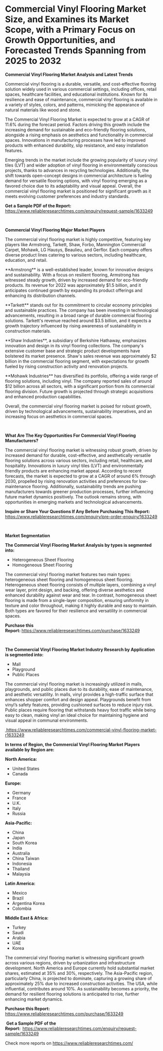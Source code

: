 <p><h1>Commercial Vinyl Flooring Market Size, and Examines its Market Scope, with a Primary Focus on Growth Opportunities, and Forecasted Trends Spanning from 2025 to 2032</h1></p><p><strong>Commercial Vinyl Flooring Market Analysis and Latest Trends</strong></p>
<p><p>Commercial vinyl flooring is a durable, versatile, and cost-effective flooring solution widely used in various commercial settings, including offices, retail spaces, healthcare facilities, and educational institutions. Known for its resilience and ease of maintenance, commercial vinyl flooring is available in a variety of styles, colors, and patterns, mimicking the appearance of natural materials like wood and stone.</p><p>The Commercial Vinyl Flooring Market is expected to grow at a CAGR of 11.6% during the forecast period. Factors driving this growth include the increasing demand for sustainable and eco-friendly flooring solutions, alongside a rising emphasis on aesthetics and functionality in commercial spaces. Innovations in manufacturing processes have led to improved products with enhanced durability, slip resistance, and easy installation features.</p><p>Emerging trends in the market include the growing popularity of luxury vinyl tiles (LVT) and wider adoption of vinyl flooring in environmentally conscious projects, thanks to advances in recycling technologies. Additionally, the shift towards open-concept designs in commercial architecture is fueling demand for versatile flooring options, with vinyl flooring emerging as a favored choice due to its adaptability and visual appeal. Overall, the commercial vinyl flooring market is positioned for significant growth as it meets evolving customer preferences and industry standards.</p></p>
<p><strong>Get a Sample PDF of the Report:&nbsp;</strong> <a href="https://www.reliableresearchtimes.com/enquiry/request-sample/1633249?utm_campaign=3585&utm_medium=2&utm_source=Github&utm_content=ia&utm_term=02042025&utm_id=commercial-vinyl-flooring">https://www.reliableresearchtimes.com/enquiry/request-sample/1633249</a></p>
<p>&nbsp;</p>
<p><strong>Commercial Vinyl Flooring Major Market Players</strong></p>
<p><p>The commercial vinyl flooring market is highly competitive, featuring key players like Armstrong, Tarkett, Shaw, Forbo, Mannington Commercial Carpet, Mohawk, LG Hausys, Beaulieu, and Gerflor. Each company offers diverse product lines catering to various sectors, including healthcare, education, and retail.</p><p>**Armstrong** is a well-established leader, known for innovative designs and sustainability. With a focus on resilient flooring, Armstrong has witnessed steady growth, driven by increased demand for eco-friendly products. Its revenue for 2022 was approximately $1.5 billion, and it anticipates continued growth by expanding its product offerings and enhancing its distribution channels.</p><p>**Tarkett** stands out for its commitment to circular economy principles and sustainable practices. The company has been investing in technological advancements, resulting in a broad range of durable commercial flooring solutions. Tarkett's revenue reached around $3.5 billion, and it expects a growth trajectory influenced by rising awareness of sustainability in construction materials.</p><p>**Shaw Industries**, a subsidiary of Berkshire Hathaway, emphasizes innovation and design in its vinyl flooring collections. The company's extensive customer base and strategic product developments have bolstered its market presence. Shaw's sales revenue was approximately $2 billion in the commercial flooring segment, with expectations for growth fueled by rising construction activity and renovation projects.</p><p>**Mohawk Industries** has diversified its portfolio, offering a wide range of flooring solutions, including vinyl. The company reported sales of around $12 billion across all sectors, with a significant portion from its commercial flooring division. Future growth is projected through strategic acquisitions and enhanced production capabilities.</p><p>Overall, the commercial vinyl flooring market is poised for robust growth, driven by technological advancements, sustainability imperatives, and an increasing focus on aesthetics in commercial spaces.</p></p>
<p>&nbsp;</p>
<p><strong>What Are The Key Opportunities For Commercial Vinyl Flooring Manufacturers?</strong></p>
<p><p>The commercial vinyl flooring market is witnessing robust growth, driven by increased demand for durable, cost-effective, and aesthetically versatile flooring solutions across various sectors, including retail, healthcare, and hospitality. Innovations in luxury vinyl tiles (LVT) and environmentally friendly products are enhancing market appeal. According to recent forecasts, the market is expected to grow at a CAGR of around 6% through 2030, propelled by rising renovation activities and preferences for low-maintenance flooring. Additionally, sustainability trends are pushing manufacturers towards greener production processes, further influencing future market dynamics positively. The outlook remains strong, with opportunities in emerging markets and technological advancements.</p></p>
<p><strong>Inquire or Share Your Questions If Any Before Purchasing This Report:</strong> <a href="https://www.reliableresearchtimes.com/enquiry/pre-order-enquiry/1633249?utm_campaign=3585&utm_medium=2&utm_source=Github&utm_content=ia&utm_term=02042025&utm_id=commercial-vinyl-flooring">https://www.reliableresearchtimes.com/enquiry/pre-order-enquiry/1633249</a></p>
<p>&nbsp;</p>
<p><strong>Market Segmentation</strong></p>
<p><strong>The Commercial Vinyl Flooring Market Analysis by types is segmented into:</strong></p>
<p><ul><li>Heterogeneous Sheet Flooring</li><li>Homogeneous Sheet Flooring</li></ul></p>
<p><p>The commercial vinyl flooring market features two main types: heterogeneous sheet flooring and homogeneous sheet flooring. Heterogeneous sheet flooring consists of multiple layers, combining a vinyl wear layer, print design, and backing, offering diverse aesthetics and enhanced durability against wear and tear. In contrast, homogeneous sheet flooring is made from a single-layer composition, ensuring uniformity in texture and color throughout, making it highly durable and easy to maintain. Both types are favored for their resilience and versatility in commercial spaces.</p></p>
<p><strong>Purchase this Report:&nbsp;</strong><a href="https://www.reliableresearchtimes.com/purchase/1633249?utm_campaign=3585&utm_medium=2&utm_source=Github&utm_content=ia&utm_term=02042025&utm_id=commercial-vinyl-flooring">https://www.reliableresearchtimes.com/purchase/1633249</a></p>
<p>&nbsp;</p>
<p><strong>The Commercial Vinyl Flooring Market Industry Research by Application is segmented into:</strong></p>
<p><ul><li>Mall</li><li>Playground</li><li>Public Places</li></ul></p>
<p><p>The commercial vinyl flooring market is increasingly utilized in malls, playgrounds, and public places due to its durability, ease of maintenance, and aesthetic versatility. In malls, vinyl provides a high-traffic surface that enhances shopper comfort and design appeal. Playgrounds benefit from vinyl’s safety features, providing cushioned surfaces to reduce injury risk. Public places require flooring that withstands heavy foot traffic while being easy to clean, making vinyl an ideal choice for maintaining hygiene and visual appeal in communal environments.</p></p>
<p><a href="https://www.reliableresearchtimes.com/commercial-vinyl-flooring-market-r1633249?utm_campaign=3585&utm_medium=2&utm_source=Github&utm_content=ia&utm_term=02042025&utm_id=commercial-vinyl-flooring">&nbsp;https://www.reliableresearchtimes.com/commercial-vinyl-flooring-market-r1633249</a></p>
<p><strong>In terms of Region, the Commercial Vinyl Flooring Market Players available by Region are:</strong></p>
<p>
    <p> <strong> North America: </strong>
        <ul>
            <li>United States</li>
            <li>Canada</li>
        </ul>
        </p> 
    <p> <strong> Europe: </strong>
        <ul>
            <li>Germany</li>
            <li>France</li>
            <li>U.K.</li>
            <li>Italy</li>
            <li>Russia</li>
        </ul>
        </p> 
    <p> <strong> Asia-Pacific: </strong>
        <ul>
            <li>China</li>
            <li>Japan</li>
            <li>South Korea</li>
            <li>India</li>
            <li>Australia</li>
            <li>China Taiwan</li>
            <li>Indonesia</li>
            <li>Thailand</li>
            <li>Malaysia</li>
        </ul>
        </p> 
    <p> <strong> Latin America: </strong>
        <ul>
            <li>Mexico</li>
            <li>Brazil</li>
            <li>Argentina Korea</li>
            <li>Colombia</li>
        </ul>
        </p> 
    <p> <strong> Middle East & Africa: </strong>
        <ul>
            <li>Turkey</li>
            <li>Saudi</li>
            <li>Arabia</li>
            <li>UAE</li>
            <li>Korea</li>
        </ul>
    </p>
    </p>
<p><p>The commercial vinyl flooring market is witnessing significant growth across various regions, driven by urbanization and infrastructure development. North America and Europe currently hold substantial market shares, estimated at 35% and 30%, respectively. The Asia-Pacific region, particularly China, is projected to dominate, capturing a growing share of approximately 25% due to increased construction activities. The USA, while influential, contributes around 10%. As sustainability becomes a priority, the demand for resilient flooring solutions is anticipated to rise, further enhancing market dynamics.</p></p>
<p><strong>Purchase this Report: </strong><a href="https://www.reliableresearchtimes.com/purchase/1633249?utm_campaign=3585&utm_medium=2&utm_source=Github&utm_content=ia&utm_term=02042025&utm_id=commercial-vinyl-flooring">https://www.reliableresearchtimes.com/purchase/1633249</a></p>
<p>&nbsp;<strong>Get a Sample PDF of the Report:&nbsp;&nbsp;</strong><a href="https://www.reliableresearchtimes.com/enquiry/request-sample/1633249?utm_campaign=3585&utm_medium=2&utm_source=Github&utm_content=ia&utm_term=02042025&utm_id=commercial-vinyl-flooring">https://www.reliableresearchtimes.com/enquiry/request-sample/1633249</a></p>
<p><strong></strong></p>
<p>Check more reports on <a href="https://www.reliableresearchtimes.com/?utm_campaign=3585&utm_medium=2&utm_source=Github&utm_content=ia&utm_term=02042025&utm_id=commercial-vinyl-flooring">https://www.reliableresearchtimes.com/</a></p>